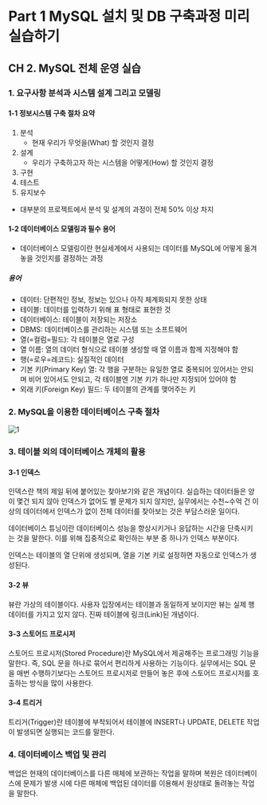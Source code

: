 # Part 1 MySQL 설치 및 DB 구축과정 미리 실습하기

## CH 2. MySQL 전체 운영 실습

### 1. 요구사항 분석과 시스템 설계 그리고 모델링

#### 1-1 정보시스템 구축 절차 요약

1. 분석
   - 현재 우리가 무엇을(What) 할 것인지 결정
2. 설계
   - 우리가 구축하고자 하는 시스템을 어떻게(How) 할 것인지 결정
3. 구현
4. 테스트
5. 유지보수

- 대부분의 프로젝트에서 분석 및 설계의 과정이 전체 50% 이상 차지

#### 1-2 데이터베이스 모델링과 필수 용어

- 데이터베이스 모델링이란 현실세계에서 사용되는 데이터를 MySQL에 어떻게 옮겨 놓을 것인지를 결정하는 과정

##### 용어

- 데이터: 단편적인 정보, 정보는 있으나 아직 체계화되지 못한 상태
- 테이블: 데이터를 입력하기 위해 표 형태로 표현한 것
- 데이터베이스: 테이블이 저장되는 저장소
- DBMS: 데이터베이스를 관리하는 시스템 또는 소프트웨어
- 열(=컬럼=필드): 각 테이블은 열로 구성
- 열 이름: 열의 데이터 형식으로 테이블 생성할 때 열 이름과 함께 지정해야 함
- 행(=로우=레코드): 실질적인 데이터
- 기본 키(Primary Key) 열: 각 행을 구분하는 유일한 열로 중복되어 있어서는 안되며 비어 있어서도 안되고, 각 테이블엔 기본 키가 하나만 지정되어 있어야 함
- 외래 키(Foreign Key) 필드: 두 테이블의 관계를 맺어주는 키

### 2. MySQL을 이용한 데이터베이스 구축 절차

![1](https://user-images.githubusercontent.com/38815618/95840447-1dfc1700-0d7f-11eb-82dd-53161dfddc1d.png)

### 3. 테이블 외의 데이터베이스 개체의 활용

#### 3-1 인덱스

<p>
    인덱스란 책의 제일 뒤에 붙어있는 찾아보기와 같은 개념이다. 실습하는 데이터들은 양이 몇건 되지 않아 인덱스가 없어도 별 문제가 되지 않지만, 실무에서는 수천~수억 건 이상의 데이터에서 인덱스가 없이 전체 데이터를 찾아보는 것은 부담스러운 일이다.
</p>

<p>
    데이터베이스 튜닝이란 데이터베이스 성능을 향상시키거나 응답하는 시간을 단축시키는 것을 말한다. 이를 위해 집중적으로 확인하는 부분 중 하나가 인덱스 부분이다.
</p>

<p>
    인덱스는 테이블의 열 단위에 생성되며, 열을 기본 키로 설정하면 자동으로 인덱스가 생성된다.
</p>

#### 3-2 뷰

<p>
    뷰란 가상의 테이블이다. 사용자 입장에서는 테이블과 동일하게 보이지만 뷰는 실제 행 데이터를 가지고 있지 않다. 진짜 테이블에 링크(Link)된 개념이다.
</p>

#### 3-3 스토어드 프로시저

<p>
    스토어드 프로시저(Stored Procedure)란 MySQL에서 제공해주는 프로그래밍 기능을 말한다. 즉, SQL 문을 하나로 묶어서 편리하게 사용하는 기능이다. 실무에서는 SQL 문을 매번 수행하기보다는 스토어드 프로시저로 만들어 놓은 후에 스토어드 프로시저를 호출하는 방식을 많이 사용한다.
</p>

#### 3-4 트리거

<p>
    트리거(Trigger)란 테이블에 부착되어서 테이블에 INSERT나 UPDATE, DELETE 작업이 발생되면 실행되는 코드를 말한다.
</p>

### 4. 데이터베이스 백업 및 관리

<p>
    백업은 현재의 데이터베이스를 다른 매체에 보관하는 작업을 말하며 복원은 데이터베이스에 문제가 발생 시에 다른 매체에 백업된 데이터를 이용해서 원상태로 돌려놓는 작업을 말한다.
</p>
